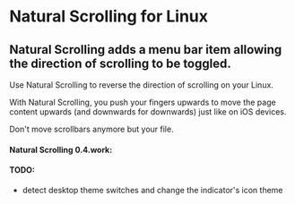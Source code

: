 # Natural Scrolling for Linux

## Natural Scrolling adds a menu bar item allowing the direction of scrolling to be toggled.

Use Natural Scrolling to reverse the direction of scrolling on your Linux.  

With Natural Scrolling, you push your fingers upwards to move the page content upwards (and downwards for downwards) just like on iOS devices.  

Don't move scrollbars anymore but your file.

#### Natural Scrolling 0.4.work:
####  TODO:
- detect desktop theme switches and change the indicator's icon theme